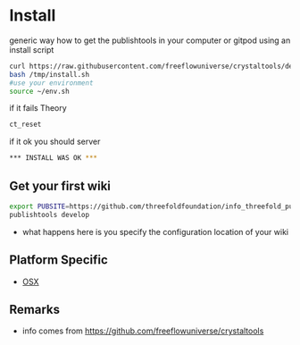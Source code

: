 # Install

generic way how to get the publishtools in your computer or gitpod using an install script

```bash
curl https://raw.githubusercontent.com/freeflowuniverse/crystaltools/development/installscripts/install.sh > /tmp/install.sh
bash /tmp/install.sh
#use your environment
source ~/env.sh
```

if it fails Theory
```bash
ct_reset
```

if it ok you should server
```bash
*** INSTALL WAS OK ***
```


## Get your first wiki

```bash
export PUBSITE=https://github.com/threefoldfoundation/info_threefold_pub/tree/development/wiki_config
publishtools develop
```

- what happens here is you specify the configuration location of your wiki

## Platform Specific

<!-- - [GITPOD for a website](install_gitpod_website)
- [GITPOD for a wiki](install_gitpod_wiki) -->
- [OSX](install_osx)

## Remarks

- info comes from https://github.com/freeflowuniverse/crystaltools 